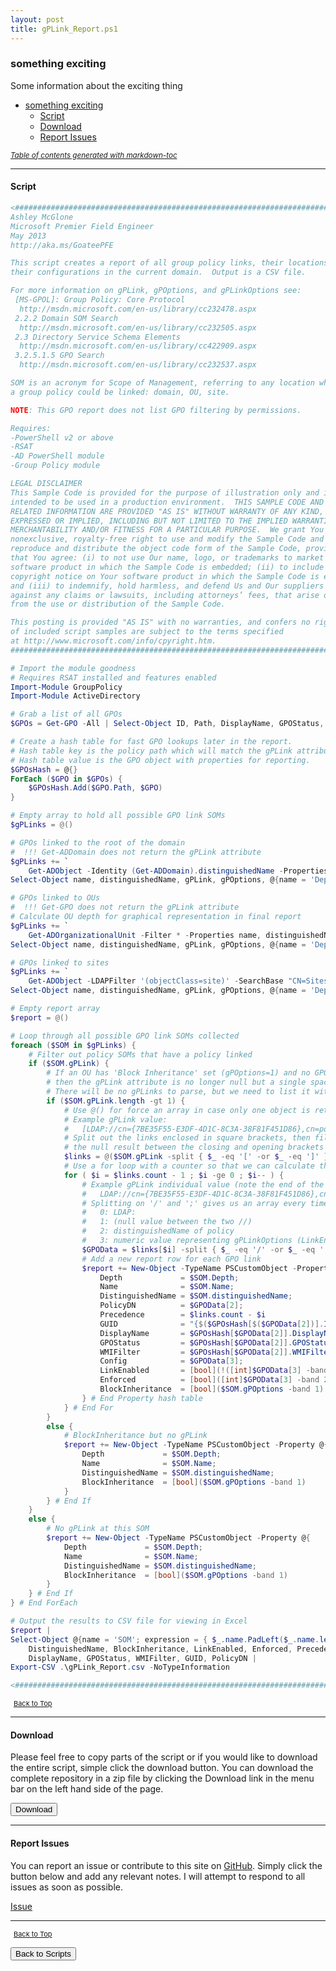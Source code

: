 ```yaml
---
layout: post
title: gPLink_Report.ps1
---
```


### something exciting

Some information about the exciting thing

- [something exciting](#something-exciting)
  - [Script](#script)
  - [Download](#download)
  - [Report Issues](#report-issues)

<small><i><a href='http://ecotrust-canada.github.io/markdown-toc/'>Table of contents generated with markdown-toc</a></i></small>

---

#### Script

```powershell
<##############################################################################
Ashley McGlone
Microsoft Premier Field Engineer
May 2013
http://aka.ms/GoateePFE

This script creates a report of all group policy links, their locations, and
their configurations in the current domain.  Output is a CSV file.

For more information on gPLink, gPOptions, and gPLinkOptions see:
 [MS-GPOL]: Group Policy: Core Protocol
  http://msdn.microsoft.com/en-us/library/cc232478.aspx
 2.2.2 Domain SOM Search
  http://msdn.microsoft.com/en-us/library/cc232505.aspx
 2.3 Directory Service Schema Elements
  http://msdn.microsoft.com/en-us/library/cc422909.aspx
 3.2.5.1.5 GPO Search
  http://msdn.microsoft.com/en-us/library/cc232537.aspx

SOM is an acronym for Scope of Management, referring to any location where
a group policy could be linked: domain, OU, site.

NOTE: This GPO report does not list GPO filtering by permissions.

Requires:
-PowerShell v2 or above
-RSAT
-AD PowerShell module
-Group Policy module

LEGAL DISCLAIMER
This Sample Code is provided for the purpose of illustration only and is not
intended to be used in a production environment.  THIS SAMPLE CODE AND ANY
RELATED INFORMATION ARE PROVIDED "AS IS" WITHOUT WARRANTY OF ANY KIND, EITHER
EXPRESSED OR IMPLIED, INCLUDING BUT NOT LIMITED TO THE IMPLIED WARRANTIES OF
MERCHANTABILITY AND/OR FITNESS FOR A PARTICULAR PURPOSE.  We grant You a
nonexclusive, royalty-free right to use and modify the Sample Code and to
reproduce and distribute the object code form of the Sample Code, provided
that You agree: (i) to not use Our name, logo, or trademarks to market Your
software product in which the Sample Code is embedded; (ii) to include a valid
copyright notice on Your software product in which the Sample Code is embedded;
and (iii) to indemnify, hold harmless, and defend Us and Our suppliers from and
against any claims or lawsuits, including attorneys’ fees, that arise or result
from the use or distribution of the Sample Code.

This posting is provided "AS IS" with no warranties, and confers no rights. Use
of included script samples are subject to the terms specified
at http://www.microsoft.com/info/cpyright.htm.
##############################################################################>

# Import the module goodness
# Requires RSAT installed and features enabled
Import-Module GroupPolicy
Import-Module ActiveDirectory

# Grab a list of all GPOs
$GPOs = Get-GPO -All | Select-Object ID, Path, DisplayName, GPOStatus, WMIFilter

# Create a hash table for fast GPO lookups later in the report.
# Hash table key is the policy path which will match the gPLink attribute later.
# Hash table value is the GPO object with properties for reporting.
$GPOsHash = @{}
ForEach ($GPO in $GPOs) {
    $GPOsHash.Add($GPO.Path, $GPO)
}

# Empty array to hold all possible GPO link SOMs
$gPLinks = @()

# GPOs linked to the root of the domain
#  !!! Get-ADDomain does not return the gPLink attribute
$gPLinks += `
    Get-ADObject -Identity (Get-ADDomain).distinguishedName -Properties name, distinguishedName, gPLink, gPOptions |
Select-Object name, distinguishedName, gPLink, gPOptions, @{name = 'Depth'; expression = { 0 } }

# GPOs linked to OUs
#  !!! Get-GPO does not return the gPLink attribute
# Calculate OU depth for graphical representation in final report
$gPLinks += `
    Get-ADOrganizationalUnit -Filter * -Properties name, distinguishedName, gPLink, gPOptions |
Select-Object name, distinguishedName, gPLink, gPOptions, @{name = 'Depth'; expression = { ($_.distinguishedName -split 'OU=').count - 1 } }

# GPOs linked to sites
$gPLinks += `
    Get-ADObject -LDAPFilter '(objectClass=site)' -SearchBase "CN=Sites,$((Get-ADRootDSE).configurationNamingContext)" -SearchScope OneLevel -Properties name, distinguishedName, gPLink, gPOptions |
Select-Object name, distinguishedName, gPLink, gPOptions, @{name = 'Depth'; expression = { 0 } }

# Empty report array
$report = @()

# Loop through all possible GPO link SOMs collected
foreach ($SOM in $gPLinks) {
    # Filter out policy SOMs that have a policy linked
    if ($SOM.gPLink) {
        # If an OU has 'Block Inheritance' set (gPOptions=1) and no GPOs linked,
        # then the gPLink attribute is no longer null but a single space.
        # There will be no gPLinks to parse, but we need to list it with BlockInheritance.
        if ($SOM.gPLink.length -gt 1) {
            # Use @() for force an array in case only one object is returned (limitation in PS v2)
            # Example gPLink value:
            #   [LDAP://cn={7BE35F55-E3DF-4D1C-8C3A-38F81F451D86},cn=policies,cn=system,DC=wingtiptoys,DC=local;2][LDAP://cn={046584E4-F1CD-457E-8366-F48B7492FBA2},cn=policies,cn=system,DC=wingtiptoys,DC=local;0][LDAP://cn={12845926-AE1B-49C4-A33A-756FF72DCC6B},cn=policies,cn=system,DC=wingtiptoys,DC=local;1]
            # Split out the links enclosed in square brackets, then filter out
            # the null result between the closing and opening brackets ][
            $links = @($SOM.gPLink -split { $_ -eq '[' -or $_ -eq ']' } | Where-Object { $_ })
            # Use a for loop with a counter so that we can calculate the precedence value
            for ( $i = $links.count - 1 ; $i -ge 0 ; $i-- ) {
                # Example gPLink individual value (note the end of the string):
                #   LDAP://cn={7BE35F55-E3DF-4D1C-8C3A-38F81F451D86},cn=policies,cn=system,DC=wingtiptoys,DC=local;2
                # Splitting on '/' and ';' gives us an array every time like this:
                #   0: LDAP:
                #   1: (null value between the two //)
                #   2: distinguishedName of policy
                #   3: numeric value representing gPLinkOptions (LinkEnabled and Enforced)
                $GPOData = $links[$i] -split { $_ -eq '/' -or $_ -eq ';' }
                # Add a new report row for each GPO link
                $report += New-Object -TypeName PSCustomObject -Property @{
                    Depth             = $SOM.Depth;
                    Name              = $SOM.Name;
                    DistinguishedName = $SOM.distinguishedName;
                    PolicyDN          = $GPOData[2];
                    Precedence        = $links.count - $i
                    GUID              = "{$($GPOsHash[$($GPOData[2])].ID)}";
                    DisplayName       = $GPOsHash[$GPOData[2]].DisplayName;
                    GPOStatus         = $GPOsHash[$GPOData[2]].GPOStatus;
                    WMIFilter         = $GPOsHash[$GPOData[2]].WMIFilter.Name;
                    Config            = $GPOData[3];
                    LinkEnabled       = [bool](!([int]$GPOData[3] -band 1));
                    Enforced          = [bool]([int]$GPOData[3] -band 2);
                    BlockInheritance  = [bool]($SOM.gPOptions -band 1)
                } # End Property hash table
            } # End For
        }
        else {
            # BlockInheritance but no gPLink
            $report += New-Object -TypeName PSCustomObject -Property @{
                Depth             = $SOM.Depth;
                Name              = $SOM.Name;
                DistinguishedName = $SOM.distinguishedName;
                BlockInheritance  = [bool]($SOM.gPOptions -band 1)
            }
        } # End If
    }
    else {
        # No gPLink at this SOM
        $report += New-Object -TypeName PSCustomObject -Property @{
            Depth             = $SOM.Depth;
            Name              = $SOM.Name;
            DistinguishedName = $SOM.distinguishedName;
            BlockInheritance  = [bool]($SOM.gPOptions -band 1)
        }
    } # End If
} # End ForEach

# Output the results to CSV file for viewing in Excel
$report |
Select-Object @{name = 'SOM'; expression = { $_.name.PadLeft($_.name.length + ($_.depth * 5), '_') } }, `
    DistinguishedName, BlockInheritance, LinkEnabled, Enforced, Precedence, `
    DisplayName, GPOStatus, WMIFilter, GUID, PolicyDN |
Export-CSV .\gPLink_Report.csv -NoTypeInformation

<#########################################################################sdg#>
```

<span style="font-size:11px;"><a href="#"><i class="fas fa-caret-up" aria-hidden="true" style="color: white; margin-right:5px;"></i>Back to Top</a></span>

---

#### Download

Please feel free to copy parts of the script or if you would like to download the entire script, simple click the download button. You can download the complete repository in a zip file by clicking the Download link in the menu bar on the left hand side of the page.

<button class="btn" type="submit" onclick="window.open('/PowerShell/scripts/activeDirectory/gPLink_Report.ps1')">
    <i class="fa fa-cloud-download-alt">
    </i>
        Download
</button>

---

#### Report Issues

You can report an issue or contribute to this site on <a href="https://github.com/BanterBoy/scripts-blog/issues">GitHub</a>. Simply click the button below and add any relevant notes. I will attempt to respond to all issues as soon as possible.

<!-- Place this tag where you want the button to render. -->

<a class="github-button" href="https://github.com/BanterBoy/scripts-blog/issues/new?title=gPLink_Report.ps1&body=There is a problem with this function. Please find details below." data-show-count="true" aria-label="Issue BanterBoy/scripts-blog on GitHub">Issue</a>

---

<span style="font-size:11px;"><a href="#"><i class="fas fa-caret-up" aria-hidden="true" style="color: white; margin-right:5px;"></i>Back to Top</a></span>

<a href="/menu/_pages/scripts.html">
    <button class="btn">
        <i class='fas fa-reply'>
        </i>
            Back to Scripts
    </button>
</a>

[1]: http://ecotrust-canada.github.io/markdown-toc
[2]: https://github.com/googlearchive/code-prettify
